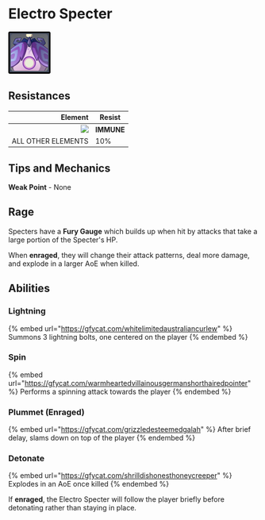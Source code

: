 # Electro Specter

![](../../.gitbook/assets/Specter=Electro.png)

## Resistances

|                                       Element | Resist     |
| --------------------------------------------: | ---------- |
| ![](../../.gitbook/assets/electro\_small.png) | **IMMUNE** |
|                            ALL OTHER ELEMENTS | 10%        |

## Tips and Mechanics <a href="#tips-and-mechanics" id="tips-and-mechanics"></a>

**Weak Point** - None

## Rage <a href="#rage" id="rage"></a>

Specters have a **Fury Gauge** which builds up when hit by attacks that take a large portion of the Specter's HP.

When **enraged**, they will change their attack patterns, deal more damage, and explode in a larger AoE when killed.

## Abilities <a href="#abilities" id="abilities"></a>

### Lightning

{% embed url="https://gfycat.com/whitelimitedaustraliancurlew" %}
Summons 3 lightning bolts, one centered on the player
{% endembed %}

### Spin <a href="#homing-missile" id="homing-missile"></a>

{% embed url="https://gfycat.com/warmheartedvillainousgermanshorthairedpointer" %}
Performs a spinning attack towards the player
{% endembed %}

### Plummet (Enraged)

{% embed url="https://gfycat.com/grizzledesteemedgalah" %}
After brief delay, slams down on top of the player
{% endembed %}

### Detonate

{% embed url="https://gfycat.com/shrilldishonesthoneycreeper" %}
Explodes in an AoE once killed
{% endembed %}

If **enraged**, the Electro Specter will follow the player briefly before detonating rather than staying in place.
